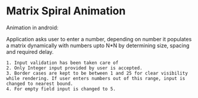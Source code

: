 Matrix Spiral Animation
===============
Animation in android:

Application asks user to enter a number, depending on number it populates a matrix dynamically with numbers upto N*N by determining size, spacing and required delay.

	1. Input validation has been taken care of
	2. Only Integer input provided by user is accepted.
	3. Border cases are kept to be between 1 and 25 for clear visibility while rendering. If user enters numbers out of this range, input is changed to nearest bound.
	4. For empty field input is changed to 5.
